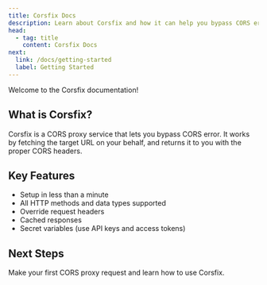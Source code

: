 ```yaml
---
title: Corsfix Docs
description: Learn about Corsfix and how it can help you bypass CORS errors.
head:
  - tag: title
    content: Corsfix Docs
next:
  link: /docs/getting-started
  label: Getting Started
---
```


Welcome to the Corsfix documentation!

## What is Corsfix?

Corsfix is a CORS proxy service that lets you bypass CORS error. It works by fetching the target URL on your behalf, and returns it to you with the proper CORS headers.

## Key Features

- Setup in less than a minute
- All HTTP methods and data types supported
- Override request headers
- Cached responses
- Secret variables (use API keys and access tokens)

## Next Steps

Make your first CORS proxy request and learn how to use Corsfix.
